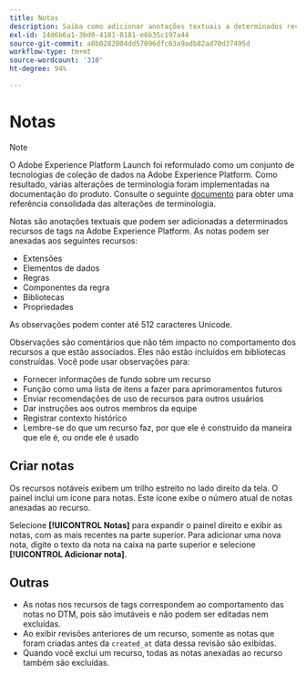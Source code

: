 ```yaml
---
title: Notas
description: Saiba como adicionar anotações textuais a determinados recursos de tag na Adobe Experience Platform.
exl-id: 14d6b6a1-3bd0-4181-8181-e6b35c197a44
source-git-commit: a8b0282004dd57096dfc63a9adb82ad70d37495d
workflow-type: tm+mt
source-wordcount: '310'
ht-degree: 94%

---
```


# Notas

>[!NOTE]
>
>O Adobe Experience Platform Launch foi reformulado como um conjunto de tecnologias de coleção de dados na Adobe Experience Platform. Como resultado, várias alterações de terminologia foram implementadas na documentação do produto. Consulte o seguinte [documento](../../term-updates.md) para obter uma referência consolidada das alterações de terminologia.

Notas são anotações textuais que podem ser adicionadas a determinados recursos de tags na Adobe Experience Platform. As notas podem ser anexadas aos seguintes recursos:

* Extensões
* Elementos de dados
* Regras
* Componentes da regra
* Bibliotecas
* Propriedades

As observações podem conter até 512 caracteres Unicode.

Observações são comentários que não têm impacto no comportamento dos recursos a que estão associados. Eles não estão incluídos em bibliotecas construídas. Você pode usar observações para:

* Fornecer informações de fundo sobre um recurso
* Função como uma lista de itens a fazer para aprimoramentos futuros
* Enviar recomendações de uso de recursos para outros usuários
* Dar instruções aos outros membros da equipe
* Registrar contexto histórico
* Lembre-se do que um recurso faz, por que ele é construído da maneira que ele é, ou onde ele é usado

## Criar notas

Os recursos notáveis exibem um trilho estreito no lado direito da tela. O painel inclui um ícone para notas. Este ícone exibe o número atual de notas anexadas ao recurso.

Selecione **[!UICONTROL Notas]** para expandir o painel direito e exibir as notas, com as mais recentes na parte superior. Para adicionar uma nova nota, digite o texto da nota na caixa na parte superior e selecione **[!UICONTROL Adicionar nota]**.

## Outras

* As notas nos recursos de tags correspondem ao comportamento das notas no DTM, pois são imutáveis e não podem ser editadas nem excluídas.
* Ao exibir revisões anteriores de um recurso, somente as notas que foram criadas antes da `created_at` data dessa revisão são exibidas.
* Quando você exclui um recurso, todas as notas anexadas ao recurso também são excluídas.
